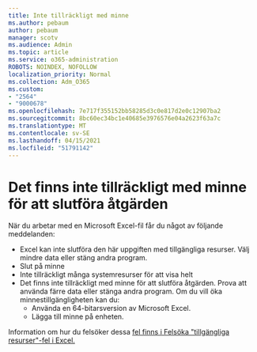 ```yaml
---
title: Inte tillräckligt med minne
ms.author: pebaum
author: pebaum
manager: scotv
ms.audience: Admin
ms.topic: article
ms.service: o365-administration
ROBOTS: NOINDEX, NOFOLLOW
localization_priority: Normal
ms.collection: Adm_O365
ms.custom:
- "2564"
- "9000678"
ms.openlocfilehash: 7e717f355152bb58285d3c0e817d2e0c12907ba2
ms.sourcegitcommit: 8bc60ec34bc1e40685e3976576e04a2623f63a7c
ms.translationtype: MT
ms.contentlocale: sv-SE
ms.lasthandoff: 04/15/2021
ms.locfileid: "51791142"
---
```

# <a name="there-isnt-enough-memory-to-complete-this-action"></a>Det finns inte tillräckligt med minne för att slutföra åtgärden

När du arbetar med en Microsoft Excel-fil får du något av följande meddelanden:

- Excel kan inte slutföra den här uppgiften med tillgängliga resurser. Välj mindre data eller stäng andra program.
- Slut på minne
- Inte tillräckligt många systemresurser för att visa helt
- Det finns inte tillräckligt med minne för att slutföra åtgärden. Prova att använda färre data eller stänga andra program. Om du vill öka minnestillgängligheten kan du: 
    - Använda en 64-bitarsversion av Microsoft Excel.
    - Lägga till minne på enheten.

Information om hur du felsöker dessa [fel finns i Felsöka "tillgängliga resurser"-fel i Excel.](https://docs.microsoft.com/office/troubleshoot/excel/available-resources-errors)